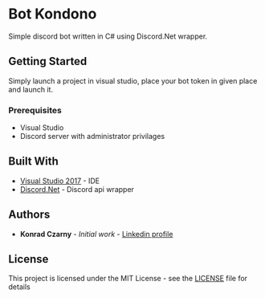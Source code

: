 # Bot Kondono

Simple discord bot written in C# using Discord.Net wrapper.

## Getting Started

Simply launch a project in visual studio, place your bot token in given place and launch it.

### Prerequisites

* Visual Studio
* Discord server with administrator privilages

## Built With

* [Visual Studio 2017](https://www.tts.com.pl/Landing/Visual-Studio-2017-Professional?gclid=EAIaIQobChMI2_HfqqTF1QIVTDwbCh085gtwEAAYASAAEgLyk_D_BwE) - IDE
* [Discord.Net](https://github.com/RogueException/Discord.Net/tree/dev) - Discord api wrapper

## Authors

* **Konrad Czarny** - *Initial work* - [Linkedin profile](https://www.linkedin.com/in/konradczarny/)

## License

This project is licensed under the MIT License - see the [LICENSE](LICENSE) file for details
